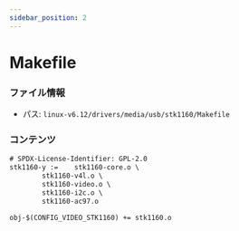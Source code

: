 ```yaml
---
sidebar_position: 2
---
```

# Makefile

### ファイル情報

- パス: `linux-v6.12/drivers/media/usb/stk1160/Makefile`

### コンテンツ

```txt
# SPDX-License-Identifier: GPL-2.0
stk1160-y :=	stk1160-core.o \
		stk1160-v4l.o \
		stk1160-video.o \
		stk1160-i2c.o \
		stk1160-ac97.o

obj-$(CONFIG_VIDEO_STK1160) += stk1160.o

```
